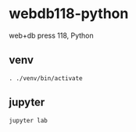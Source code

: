 # webdb118-python
web+db press 118, Python

## venv

```
. ./venv/bin/activate
```

## jupyter

```
jupyter lab
```
